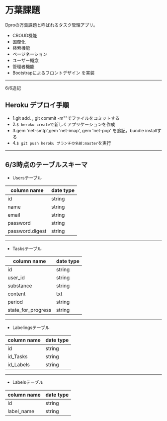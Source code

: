 # 万葉課題
Dproの万葉課題と呼ばれるタスク管理アプリ。
 - CROUD機能
 - 国際化
 - 検索機能
 - ページネーション
 - ユーザー概念
 - 管理者機能
 - Bootstrapによるフロントデザイン
を実装
---

6/6追記

## Heroku デプロイ手順
 - 1.git add. , git commit -m""でファイルをコミットする
 - 2.`$ heroku create`で新しくアプリケーションを作成
 - 3.gem 'net-smtp',gem 'net-imap',  gem 'net-pop' を追記。bundle installする
 - 4.`$ git push heroku ブランチの名前:master`を実行
--- 

## 6/3時点のテーブルスキーマ

- Usersテーブル

| column name     | date type | 
| --------------- | --------- | 
| id              | string    | 
| name            | string    | 
| email           | string    | 
| password        | string    | 
| password.digest | string    | 


---

- Tasksテーブル


| column name        | date type | 
| ------------------ | --------- | 
| id                 | string    | 
| user_id            | string    | 
| substance          | string    | 
| content            | txt       | 
| period             | string    | 
| state_for_progress | string    | 

---

- Labelingsテーブル

| column name | date type | 
| ----------- | --------- | 
| id          | string    | 
| id_Tasks    | string    | 
| id_Labels   | string    | 

---

- Labelsテーブル

| column name | date type | 
| ----------- | --------- | 
| id          | string    | 
| label_name  | string    | 

